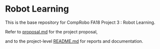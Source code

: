 # Robot Learning

This is the base repository for CompRobo FA18 Project 3 : Robot Learning.

Refer to [proposal.md](proposal.md) for the project proposal,

and to the project-level [README.md](robot_learning/README.md) for reports and documentation.
